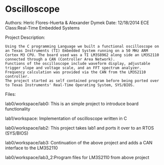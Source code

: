 # Oscilloscope
Authors: 	Heric Flores-Huerta & Alexander Dymek
Date:	    12/18/2014
ECE Class:Real-Time Embedded Systems

Project Description:

    Using the C programming Language we built a functional oscilloscope on an Texas Instruments (TI) Embedded System running on a 50 MHz ARM Cortex M3 CPU. The board used was a TI LM3S8962 along side an LM3S2110 connected through a CAN (Controller Area Network).
    Functions of the oscilloscope include waveform display, adjustable trigger slope and voltage scale, and an FFT spectrum analyzer. Frequency calculation was provided via the CAN from the LM3S2110 controller.
    The project started as self contained program before being ported over to Texas Instruments' Real-Time Operating System, SYS/BIOS.

Files:

lab0/workspace/lab0:  This is an simple project to introduce board functionality

lab1/workspace:       Implementation of oscilloscope written in C

lab0/workspace/lab2:  This project takes lab1 and ports it over to an RTOS (SYS/BIOS)

lab0/workspace/lab3:  Continuation of the above project and adds a CAN interface to the LM3S2110

lab0/workspace/lab3_2:Program files for LM3S2110 from above project

